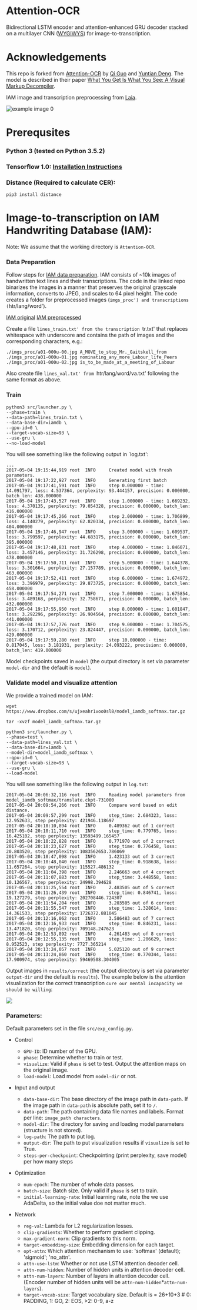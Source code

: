 # Attention-OCR


Bidirectional LSTM encoder and attention-enhanced GRU decoder stacked on a multilayer CNN ([WYGIWYS](https://arxiv.org/pdf/1609.04938.pdf)) for image-to-transcription. 

# Acknowledgements

This repo is forked from [Attention-OCR](https://github.com/da03/Attention-OCR) by [Qi Guo](http://qiguo.ml) and [Yuntian Deng](https://github.com/da03). The model is described in their paper [What You Get Is What You See: A Visual Markup Decompiler](https://arxiv.org/pdf/1609.04938.pdf). 

IAM image and transcription preprocessing from [Laia](https://github.com/jpuigcerver/Laia/).

![example image 0](http://cs.cmu.edu/~yuntiand/OCR-2.jpg)

# Prerequsites

### Python 3 (tested on Python 3.5.2)

### Tensorflow 1.0: [Installation Instructions](https://www.tensorflow.org/get_started/os_setup#download-and-setup)

### Distance (Required to calculate CER):

```
pip3 install distance
```

# Image-to-transcription on IAM Handwriting Database (IAM):

Note: We assume that the working directory is `Attention-OCR`.

### Data Preparation
Follow steps for [IAM data preparation](https://github.com/jpuigcerver/Laia/tree/iam_new/egs/iam#data-preparation). IAM consists of ~10k images of handwritten text lines and their transcriptions. The code in the linked repo binarizes the images in a manner that preserves the original grayscale information, converts to JPEG, and scales to 64 pixel height. The code creates a folder for preprocessed images (`imgs_proc') and transcriptions (`htr/lang/word').

[IAM original](https://www.dropbox.com/s/e0gibz8jhpppuix/a01-000u-00.png)
[IAM preprocessed](https://www.dropbox.com/s/gimdddm9vxsvyrh/a01-000u-00.jpg)

Create a file `lines_train.txt' from the transcription `tr.txt' that replaces whitespace with underscore and contains the path of images and the corresponding characters, e.g.:

```
./imgs_proc/a01-000u-00.jpg A_MOVE_to_stop_Mr._Gaitskell_from
./imgs_proc/a01-000u-01.jpg nominating_any_more_Labour_life_Peers
./imgs_proc/a01-000u-02.jpg is_to_be_made_at_a_meeting_of_Labour
```
Also create file `lines_val.txt' from `htr/lang/word/va.txt' following the same format as above. 

### Train

```
python3 src/launcher.py \
--phase=train \
--data-path=lines_train.txt \
--data-base-dir=iamdb \
--gpu-id=0 \
--target-vocab-size=93 \
--use-gru \
--no-load-model
```

You will see something like the following output in `log.txt':

```
...
2017-05-04 19:15:44,919 root  INFO     Created model with fresh parameters.
2017-05-04 19:17:22,927 root  INFO     Generating first batch
2017-05-04 19:17:41,591 root  INFO     step 0.000000 - time: 14.091797, loss: 4.537364, perplexity: 93.444157, precision: 0.000000, batch_len: 438.000000
2017-05-04 19:17:43,527 root  INFO     step 1.000000 - time: 1.669232, loss: 4.370135, perplexity: 79.054328, precision: 0.000000, batch_len: 416.000000
2017-05-04 19:17:45,266 root  INFO     step 2.000000 - time: 1.706899, loss: 4.140279, perplexity: 62.820334, precision: 0.000000, batch_len: 404.000000
2017-05-04 19:17:46,947 root  INFO     step 3.000000 - time: 1.609537, loss: 3.799597, perplexity: 44.683175, precision: 0.000000, batch_len: 395.000000
2017-05-04 19:17:48,831 root  INFO     step 4.000000 - time: 1.846071, loss: 3.457146, perplexity: 31.726298, precision: 0.000000, batch_len: 478.000000
2017-05-04 19:17:50,711 root  INFO     step 5.000000 - time: 1.644378, loss: 3.301664, perplexity: 27.157789, precision: 0.000000, batch_len: 463.000000
2017-05-04 19:17:52,411 root  INFO     step 6.000000 - time: 1.674972, loss: 3.396979, perplexity: 29.873725, precision: 0.000000, batch_len: 458.000000
2017-05-04 19:17:54,271 root  INFO     step 7.000000 - time: 1.675854, loss: 3.489168, perplexity: 32.758671, precision: 0.000000, batch_len: 432.000000
2017-05-04 19:17:55,950 root  INFO     step 8.000000 - time: 1.601847, loss: 3.292296, perplexity: 26.904564, precision: 0.000000, batch_len: 441.000000
2017-05-04 19:17:57,776 root  INFO     step 9.000000 - time: 1.704575, loss: 3.170712, perplexity: 23.824447, precision: 0.000000, batch_len: 429.000000
2017-05-04 19:17:59,280 root  INFO     step 10.000000 - time: 0.817045, loss: 3.181931, perplexity: 24.093222, precision: 0.000000, batch_len: 419.000000

```

Model checkpoints saved in `model` (the output directory is set via parameter `model-dir` and the default is `model`).

### Validate model and visualize attention

We provide a trained model on IAM:

```
wget https://www.dropbox.com/s/ujxeahr1voo0sl8/model_iamdb_softmax.tar.gz
```

```
tar -xvzf model_iamdb_softmax.tar.gz
```

```
python3 src/launcher.py \
--phase=test \
--data-path=lines_val.txt \
--data-base-dir=iamdb \
--model-dir=model_iamdb_softmax \
--gpu-id=0 \
--target-vocab-size=93 \
--use-gru \
--load-model
```

You will see something like the following output in `log.txt`:

```
2017-05-04 20:06:32,116 root  INFO     Reading model parameters from model_iamdb_softmax/translate.ckpt-731000
2017-05-04 20:09:54,266 root  INFO     Compare word based on edit distance.
2017-05-04 20:09:57,299 root  INFO     step_time: 2.684323, loss: 12.952633, step perplexity: 421946.118697
2017-05-04 20:10:10,894 root  INFO     0.489362 out of 1 correct
2017-05-04 20:10:11,710 root  INFO     step_time: 0.779765, loss: 16.425102, step perplexity: 13593499.165457
2017-05-04 20:10:22,828 root  INFO     0.771970 out of 2 correct
2017-05-04 20:10:23,627 root  INFO     step_time: 0.776458, loss: 20.803520, step perplexity: 1083562653.786069
2017-05-04 20:10:47,098 root  INFO     1.423133 out of 3 correct
2017-05-04 20:10:48,040 root  INFO     step_time: 0.918638, loss: 11.657264, step perplexity: 115527.486132
2017-05-04 20:11:04,398 root  INFO     2.246663 out of 4 correct
2017-05-04 20:11:07,883 root  INFO     step_time: 3.448558, loss: 10.126567, step perplexity: 24998.394628
2017-05-04 20:11:25,554 root  INFO     2.483505 out of 5 correct
2017-05-04 20:11:26,439 root  INFO     step_time: 0.846741, loss: 19.127279, step perplexity: 202708446.724307
2017-05-04 20:11:54,204 root  INFO     3.203505 out of 6 correct
2017-05-04 20:11:55,547 root  INFO     step_time: 1.328614, loss: 14.361533, step perplexity: 1726372.881045
2017-05-04 20:12:16,062 root  INFO     3.586483 out of 7 correct
2017-05-04 20:12:16,933 root  INFO     step_time: 0.846231, loss: 13.471820, step perplexity: 709148.247623
2017-05-04 20:12:53,892 root  INFO     4.261483 out of 8 correct
2017-05-04 20:12:55,135 root  INFO     step_time: 1.206629, loss: 8.952523, step perplexity: 7727.365214
2017-05-04 20:13:24,057 root  INFO     5.025120 out of 9 correct
2017-05-04 20:13:24,860 root  INFO     step_time: 0.770344, loss: 17.900974, step perplexity: 59469508.304005

```

Output images in `results/correct` (the output directory is set via parameter `output-dir` and the default is `results`). The example below is the attention visualization for the correct transcription `cure our mental incapacity we should be willing`:

![](https://www.dropbox.com/s/xzylhcw53v5tryj/d04-089-02.gif)

### Parameters:

Default parameters set in the file `src/exp_config.py`.

- Control
    * `GPU-ID`: ID number of the GPU. 
    * `phase`: Determine whether to train or test.
    * `visualize`: Valid if `phase` is set to test. Output the attention maps on the original image.
    * `load-model`: Load model from `model-dir` or not.

- Input and output
    * `data-base-dir`: The base directory of the image path in `data-path`. If the image path in `data-path` is absolute path, set it to `/`.
    * `data-path`: The path containing data file names and labels. Format per line: `image_path characters`.
    * `model-dir`: The directory for saving and loading model parameters (structure is not stored).
    * `log-path`: The path to put log.
    * `output-dir`: The path to put visualization results if `visualize` is set to True.
    * `steps-per-checkpoint`: Checkpointing (print perplexity, save model) per how many steps

- Optimization
    * `num-epoch`: The number of whole data passes.
    * `batch-size`: Batch size. Only valid if `phase` is set to train.
    * `initial-learning-rate`: Initial learning rate, note the we use AdaDelta, so the initial value doe not matter much.

- Network
    * `reg-val`: Lambda for L2 regularization losses.
    * `clip-gradients`: Whether to perform gradient clipping.
    * `max-gradient-norm`: Clip gradients to this norm.
    * `target-embedding-size`: Embedding dimension for each target.
    * `opt-attn`: Which attention mechanism to use: 'softmax' (default); 'sigmoid'; 'no_attn'.
    * `attn-use-lstm`: Whether or not use LSTM attention decoder cell.
    * `attn-num-hidden`: Number of hidden units in attention decoder cell.
    * `attn-num-layers`: Number of layers in attention decoder cell. (Encoder number of hidden units will be `attn-num-hidden`*`attn-num-layers`).
    * `target-vocab-size`: Target vocabulary size. Default is = 26+10+3 # 0: PADDING, 1: GO, 2: EOS, >2: 0-9, a-z
